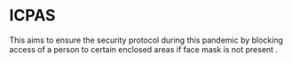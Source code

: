 # ICPAS



This aims to ensure the security protocol during this pandemic by blocking access of a person to certain enclosed areas if face mask is not present .

